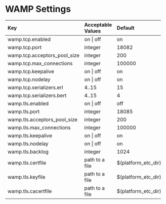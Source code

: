 # WAMP Settings

| Key | Acceptable Values | Default |
| :--- | :--- | :--- |
| wamp.tcp.enabled | on \| off | on |
| wamp.tcp.port | integer | 18082 |
| wamp.tcp.acceptors\_pool\_size | integer | 200 |
| wamp.tcp.max\_connections | integer | 100000 |
| wamp.tcp.keepalive | on \| off | on |
| wamp.tcp.nodelay | on \| off | on |
| wamp.tcp.serializers.erl | 4..15 | 15 |
| wamp.tcp.serializers.bert | 4..15 | 4 |
| wamp.tls.enabled | on \| off | off |
| wamp.tls.port | integer | 18085 |
| wamp.tls.acceptors\_pool\_size | integer | 200 |
| wamp.tls.max\_connections | integer | 100000 |
| wamp.tls.keepalive | on \| off | on |
| wamp.tls.nodelay | on \| off | on |
| wamp.tls.backlog | integer | 1024 |
| wamp.tls.certfile | path to a file | $\(platform\_etc\_dir\)/cert.pem |
| wamp.tls.keyfile | path to a file | $\(platform\_etc\_dir\)/key.pem |
| wamp.tls.cacertfile | path to a file | $\(platform\_etc\_dir\)/cacert.pem |

